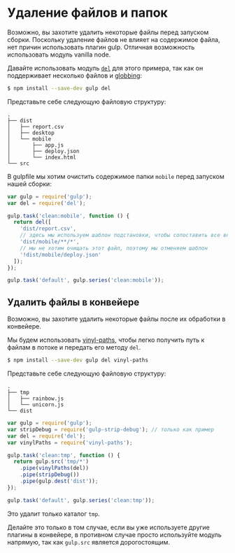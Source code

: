 # Удаление файлов и папок

Возможно, вы захотите удалить некоторые файлы перед запуском сборки. Поскольку удаление файлов не влияет на содержимое файла, нет причин использовать плагин gulp. Отличная возможность использовать модуль vanilla node.

Давайте использовать модуль [`del`](https://github.com/sindresorhus/del) для этого примера, так как он поддерживает несколько файлов и [globbing](https://github.com/sindresorhus/multimatch#globbing-patterns):

```sh
$ npm install --save-dev gulp del
```

Представьте себе следующую файловую структуру:

```
.
├── dist
│   ├── report.csv
│   ├── desktop
│   └── mobile
│       ├── app.js
│       ├── deploy.json
│       └── index.html
└── src
```

В gulpfile мы хотим очистить содержимое папки `mobile` перед запуском нашей сборки:

```js
var gulp = require('gulp');
var del = require('del');

gulp.task('clean:mobile', function () {
  return del([
    'dist/report.csv',
    // здесь мы используем шаблон подстановки, чтобы сопоставить все внутри папки `mobile`
    'dist/mobile/**/*',
    // мы не хотим очищать этот файл, поэтому мы отменяем шаблон
    '!dist/mobile/deploy.json'
  ]);
});

gulp.task('default', gulp.series('clean:mobile'));
```

## Удалить файлы в конвейере

Возможно, вы захотите удалить некоторые файлы после их обработки в конвейере.

Мы будем использовать [vinyl-paths](https://github.com/sindresorhus/vinyl-paths), чтобы легко получить путь к файлам в потоке и передать его методу `del`.

```sh
$ npm install --save-dev gulp del vinyl-paths
```

Представьте себе следующую файловую структуру:

```
.
├── tmp
│   ├── rainbow.js
│   └── unicorn.js
└── dist
```

```js
var gulp = require('gulp');
var stripDebug = require('gulp-strip-debug'); // только как пример
var del = require('del');
var vinylPaths = require('vinyl-paths');

gulp.task('clean:tmp', function () {
  return gulp.src('tmp/*')
    .pipe(vinylPaths(del))
    .pipe(stripDebug())
    .pipe(gulp.dest('dist'));
});

gulp.task('default', gulp.series('clean:tmp'));
```

Это удалит только каталог `tmp`.

Делайте это только в том случае, если вы уже используете другие плагины в конвейере, в противном случае просто используйте модуль напрямую, так как `gulp.src` является дорогостоящим.
